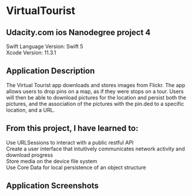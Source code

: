 # VirtualTourist
## Udacity.com ios Nanodegree project 4
Swift Language Version: Swift 5<br/>
Xcode Version: 11.3.1

## Application Description
The Virtual Tourist app downloads and stores images from Flickr. The app allows users to drop pins on a map, as if they were stops on a tour. Users will then be able to download pictures for the location and persist both the pictures, and the association of the pictures with the pin.ded to a specific location, and a URL.

## From this project, I have learned to:
Use URLSessions to interact with a public restful API<br/>
Create a user interface that intuitively communicates network activity and download progress<br/>
Store media on the device file system<br/>
Use Core Data for local persistence of an object structure

## Application Screenshots
